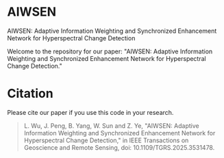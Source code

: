 # AIWSEN
AIWSEN: Adaptive Information Weighting and Synchronized Enhancement Network for Hyperspectral Change Detection

Welcome to the repository for our paper: "AIWSEN: Adaptive Information Weighting and Synchronized Enhancement Network for Hyperspectral Change Detection."

# Citation
Please cite our paper if you use this code in your research.

> L. Wu, J. Peng, B. Yang, W. Sun and Z. Ye, "AIWSEN: Adaptive Information Weighting and Synchronized Enhancement Network for Hyperspectral Change Detection," in IEEE Transactions on Geoscience and Remote Sensing, doi: 10.1109/TGRS.2025.3531478. 
